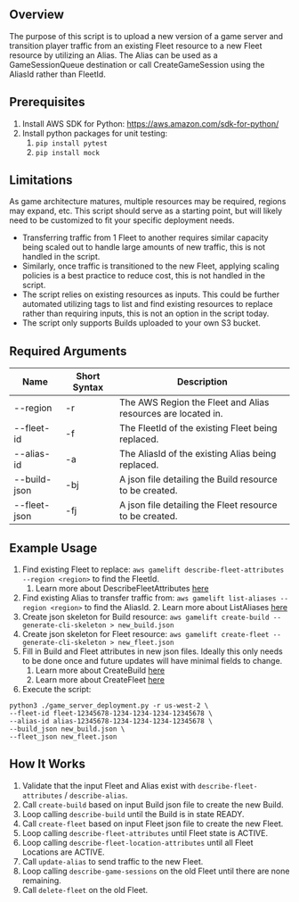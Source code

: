 Overview
--------
The purpose of this script is to upload a new version of a game server and transition player traffic from an existing
Fleet resource to a new Fleet resource by utilizing an Alias.  The Alias can be used as a GameSessionQueue destination
or call CreateGameSession using the AliasId rather than FleetId.

Prerequisites
-------------
1. Install AWS SDK for Python: https://aws.amazon.com/sdk-for-python/
1. Install python packages for unit testing:
   1. `pip install pytest`
   2. `pip install mock`

Limitations
-----------
As game architecture matures, multiple resources may be required, regions may expand, etc.  This script should serve
as a starting point, but will likely need to be customized to fit your specific deployment needs.
- Transferring traffic from 1 Fleet to another requires similar capacity being scaled out to handle large amounts of
  new traffic, this is not handled in the script.
- Similarly, once traffic is transitioned to the new Fleet, applying scaling policies is a best practice to reduce
  cost, this is not handled in the script.
- The script relies on existing resources as inputs.  This could be further automated utilizing tags to list and find
  existing resources to replace rather than requiring inputs, this is not an option in the script today.
- The script only supports Builds uploaded to your own S3 bucket.

Required Arguments
------------------
| Name | Short Syntax | Description |
| ---- | ------------ | ----------- |
| --region | -r | The AWS Region the Fleet and Alias resources are located in. |
| --fleet-id | -f | The FleetId of the existing Fleet being replaced. |
| --alias-id | -a | The AliasId of the existing Alias being replaced. |
| --build-json | -bj | A json file detailing the Build resource to be created. |
| --fleet-json | -fj | A json file detailing the Fleet resource to be created. |

Example Usage
-------------
1. Find existing Fleet to replace: `aws gamelift describe-fleet-attributes --region <region>` to find the FleetId.
   1. Learn more about DescribeFleetAttributes [here](https://docs.aws.amazon.com/gamelift/latest/apireference/API_DescribeFleetAttributes.html)
1. Find existing Alias to transfer traffic from: `aws gamelift list-aliases --region <region>` to find the AliasId.
   2. Learn more about ListAliases [here](https://docs.aws.amazon.com/gamelift/latest/apireference/API_ListAliases.html)
1. Create json skeleton for Build resource: `aws gamelift create-build --generate-cli-skeleton > new_build.json`
1. Create json skeleton for Fleet resource: `aws gamelift create-fleet --generate-cli-skeleton > new_fleet.json`
1. Fill in Build and Fleet attributes in new json files.  Ideally this only needs to be done once and future updates
   will have minimal fields to change.
   1. Learn more about CreateBuild [here](https://docs.aws.amazon.com/gamelift/latest/apireference/API_CreateBuild.html)
   1. Learn more about CreateFleet [here](https://docs.aws.amazon.com/gamelift/latest/apireference/API_CreateFleet.html)
1. Execute the script:
```
python3 ./game_server_deployment.py -r us-west-2 \
--fleet-id fleet-12345678-1234-1234-1234-12345678 \
--alias-id alias-12345678-1234-1234-1234-12345678 \
--build_json new_build.json \
--fleet_json new_fleet.json
```

How It Works
------------
1. Validate that the input Fleet and Alias exist with `describe-fleet-attributes` / `describe-alias`.
1. Call `create-build` based on input Build json file to create the new Build.
1. Loop calling `describe-build` until the Build is in state READY.
1. Call `create-fleet` based on input Fleet json file to create the new Fleet.
1. Loop calling `describe-fleet-attributes` until Fleet state is ACTIVE.
1. Loop calling `describe-fleet-location-attributes` until all Fleet Locations are ACTIVE.
1. Call `update-alias` to send traffic to the new Fleet.
1. Loop calling `describe-game-sessions` on the old Fleet until there are none remaining.
1. Call `delete-fleet` on the old Fleet.
